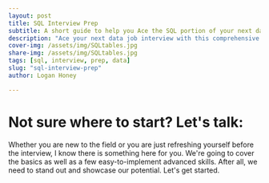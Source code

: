 ```yaml
---
layout: post
title: SQL Interview Prep
subtitle: A short guide to help you Ace the SQL portion of your next data interview.
description: "Ace your next data job interview with this comprehensive SQL prep guide—covering real-world questions, efficient query patterns, joins, subqueries, and optimization tips."
cover-img: /assets/img/SQLtables.jpg
share-img: /assets/img/SQLtables.jpg
tags: [sql, interview, prep, data]
slug: "sql-interview-prep"
author: Logan Honey

---
```

# Not sure where to start? Let's talk:
Whether you are new to the field or you are just refreshing yourself before the interview, I know there is something here for you. We're going to cover the basics as well as a few easy-to-implement advanced skills. After all, we need to stand out and showcase our potential. Let's get started.

